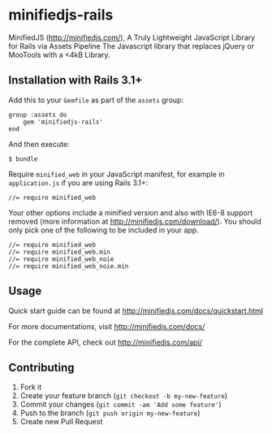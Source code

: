 # minifiedjs-rails

MinifiedJS (http://minifiedjs.com/), A Truly Lightweight JavaScript Library for Rails via Assets Pipeline
The Javascript library that replaces jQuery or MooTools with a <4kB Library.

## Installation with Rails 3.1+

Add this to your `Gemfile` as part of the `assets` group:

	group :assets do
    	gem 'minifiedjs-rails'
   	end

And then execute:

    $ bundle

Require `minified_web` in your JavaScript manifest, for example in `application.js` if you are using Rails 3.1+:

	//= require minified_web

Your other options include a minified version and also with IE6-8 support removed (more information at http://minifiedjs.com/download/). You should only pick one of the following to be included in your app.

	//= require minified_web
	//= require minified_web.min
	//= require minified_web_noie
	//= require minified_web_noie.min

## Usage

Quick start guide can be found at http://minifiedjs.com/docs/quickstart.html

For more documentations, visit http://minifiedjs.com/docs/

For the complete API, check out http://minifiedjs.com/api/


## Contributing

1. Fork it
2. Create your feature branch (`git checkout -b my-new-feature`)
3. Commit your changes (`git commit -am 'Add some feature'`)
4. Push to the branch (`git push origin my-new-feature`)
5. Create new Pull Request
